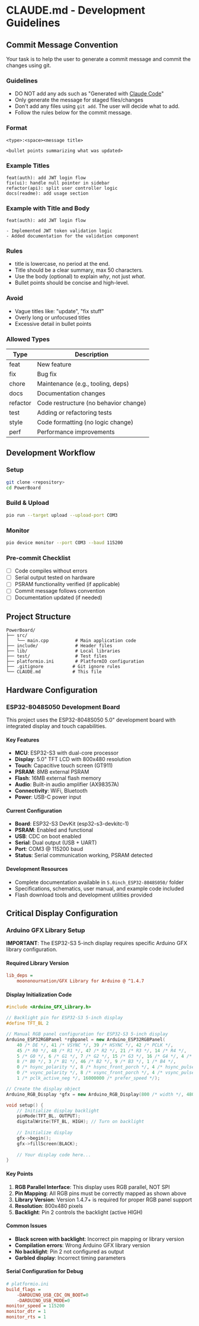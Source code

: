 # CLAUDE.md - Development Guidelines

## Commit Message Convention

Your task is to help the user to generate a commit message and commit the changes using git.

### Guidelines

- DO NOT add any ads such as "Generated with [Claude Code](https://claude.ai/code)"
- Only generate the message for staged files/changes
- Don't add any files using `git add`. The user will decide what to add. 
- Follow the rules below for the commit message.

### Format

```
<type>:<space><message title>

<bullet points summarizing what was updated>
```

### Example Titles

```
feat(auth): add JWT login flow
fix(ui): handle null pointer in sidebar
refactor(api): split user controller logic
docs(readme): add usage section
```

### Example with Title and Body

```
feat(auth): add JWT login flow

- Implemented JWT token validation logic
- Added documentation for the validation component
```

### Rules

* title is lowercase, no period at the end.
* Title should be a clear summary, max 50 characters.
* Use the body (optional) to explain *why*, not just *what*.
* Bullet points should be concise and high-level.

### Avoid

* Vague titles like: "update", "fix stuff"
* Overly long or unfocused titles
* Excessive detail in bullet points

### Allowed Types

| Type     | Description                           |
| -------- | ------------------------------------- |
| feat     | New feature                           |
| fix      | Bug fix                               |
| chore    | Maintenance (e.g., tooling, deps)     |
| docs     | Documentation changes                 |
| refactor | Code restructure (no behavior change) |
| test     | Adding or refactoring tests           |
| style    | Code formatting (no logic change)     |
| perf     | Performance improvements              |

## Development Workflow

### Setup
```bash
git clone <repository>
cd PowerBoard
```

### Build & Upload
```bash
pio run --target upload --upload-port COM3
```

### Monitor
```bash
pio device monitor --port COM3 --baud 115200
```

### Pre-commit Checklist
- [ ] Code compiles without errors
- [ ] Serial output tested on hardware
- [ ] PSRAM functionality verified (if applicable)
- [ ] Commit message follows convention
- [ ] Documentation updated (if needed)

## Project Structure

```
PowerBoard/
├── src/
│   └── main.cpp          # Main application code
├── include/              # Header files
├── lib/                  # Local libraries
├── test/                 # Test files
├── platformio.ini        # PlatformIO configuration
├── .gitignore           # Git ignore rules
└── CLAUDE.md            # This file
```

## Hardware Configuration

### ESP32-8048S050 Development Board
This project uses the ESP32-8048S050 5.0" development board with integrated display and touch capabilities.

#### Key Features
- **MCU**: ESP32-S3 with dual-core processor
- **Display**: 5.0" TFT LCD with 800x480 resolution
- **Touch**: Capacitive touch screen (GT911)
- **PSRAM**: 8MB external PSRAM
- **Flash**: 16MB external flash memory
- **Audio**: Built-in audio amplifier (AX98357A)
- **Connectivity**: WiFi, Bluetooth
- **Power**: USB-C power input

#### Current Configuration
- **Board**: ESP32-S3 DevKit (esp32-s3-devkitc-1)
- **PSRAM**: Enabled and functional
- **USB**: CDC on boot enabled
- **Serial**: Dual output (USB + UART)
- **Port**: COM3 @ 115200 baud
- **Status**: Serial communication working, PSRAM detected

#### Development Resources
- Complete documentation available in `5.0inch_ESP32-8048S050/` folder
- Specifications, schematics, user manual, and example code included
- Flash download tools and development utilities provided

## Critical Display Configuration

### Arduino GFX Library Setup
**IMPORTANT**: The ESP32-S3 5-inch display requires specific Arduino GFX library configuration.

#### Required Library Version
```ini
lib_deps = 
    moononournation/GFX Library for Arduino @ ^1.4.7
```

#### Display Initialization Code
```cpp
#include <Arduino_GFX_Library.h>

// Backlight pin for ESP32-S3 5-inch display
#define TFT_BL 2

// Manual RGB panel configuration for ESP32-S3 5-inch display
Arduino_ESP32RGBPanel *rgbpanel = new Arduino_ESP32RGBPanel(
    40 /* DE */, 41 /* VSYNC */, 39 /* HSYNC */, 42 /* PCLK */,
    45 /* R0 */, 48 /* R1 */, 47 /* R2 */, 21 /* R3 */, 14 /* R4 */,
    5 /* G0 */, 6 /* G1 */, 7 /* G2 */, 15 /* G3 */, 16 /* G4 */, 4 /* G5 */,
    8 /* B0 */, 3 /* B1 */, 46 /* B2 */, 9 /* B3 */, 1 /* B4 */,
    0 /* hsync_polarity */, 8 /* hsync_front_porch */, 4 /* hsync_pulse_width */, 43 /* hsync_back_porch */,
    0 /* vsync_polarity */, 8 /* vsync_front_porch */, 4 /* vsync_pulse_width */, 12 /* vsync_back_porch */,
    1 /* pclk_active_neg */, 16000000 /* prefer_speed */);

// Create the display object
Arduino_RGB_Display *gfx = new Arduino_RGB_Display(800 /* width */, 480 /* height */, rgbpanel);

void setup() {
    // Initialize display backlight
    pinMode(TFT_BL, OUTPUT);
    digitalWrite(TFT_BL, HIGH); // Turn on backlight
    
    // Initialize display
    gfx->begin();
    gfx->fillScreen(BLACK);
    
    // Your display code here...
}
```

#### Key Points
1. **RGB Parallel Interface**: This display uses RGB parallel, NOT SPI
2. **Pin Mapping**: All RGB pins must be correctly mapped as shown above
3. **Library Version**: Version 1.4.7+ is required for proper RGB panel support
4. **Resolution**: 800x480 pixels
5. **Backlight**: Pin 2 controls the backlight (active HIGH)

#### Common Issues
- **Black screen with backlight**: Incorrect pin mapping or library version
- **Compilation errors**: Wrong Arduino GFX library version
- **No backlight**: Pin 2 not configured as output
- **Garbled display**: Incorrect timing parameters

#### Serial Configuration for Debug
```ini
# platformio.ini
build_flags = 
    -DARDUINO_USB_CDC_ON_BOOT=0
    -DARDUINO_USB_MODE=0
monitor_speed = 115200
monitor_dtr = 1
monitor_rts = 1
```
